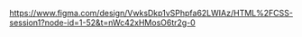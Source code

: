https://www.figma.com/design/VwksDkp1vSPhpfa62LWIAz/HTML%2FCSS-session1?node-id=1-52&t=nWc42xHMosO6tr2g-0
